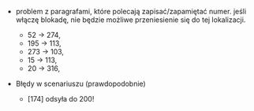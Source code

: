 * problem z paragrafami, które polecają zapisać/zapamiętać numer. jeśli 
  włączę blokadę, nie będzie możliwe przeniesienie się do tej lokalizacji.
  - 52 -> 274,  
  - 195 -> 113, 
  - 273 -> 103,
  - 15 -> 113,
  - 20 -> 316,
  
* Błędy w scenariuszu (prawdopodobnie)
  - [174] odsyła do 200!